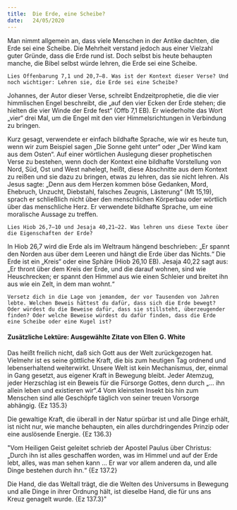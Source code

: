 ```yaml
---
title:  Die Erde, eine Scheibe?
date:   24/05/2020
---
```


Man nimmt allgemein an, dass viele Menschen in der Antike dachten, die Erde sei eine Scheibe. Die Mehrheit verstand jedoch aus einer Vielzahl guter Gründe, dass die Erde rund ist. Doch selbst bis heute behaupten manche, die Bibel selbst würde lehren, die Erde sei eine Scheibe.

`Lies Offenbarung 7,1 und 20,7–8. Was ist der Kontext dieser Verse? Und noch wichtiger: Lehren sie, die Erde sei eine Scheibe?`

Johannes, der Autor dieser Verse, schreibt Endzeitprophetie, die die vier himmlischen Engel beschreibt, die „auf den vier Ecken der Erde stehen; die hielten die vier Winde der Erde fest“ (Offb 7,1 EB). Er wiederholte das Wort „vier“ drei Mal, um die Engel mit den vier Himmelsrichtungen in Verbindung zu bringen.

Kurz gesagt, verwendete er einfach bildhafte Sprache, wie wir es heute tun, wenn wir zum Beispiel sagen „Die Sonne geht unter“ oder „Der Wind kam aus dem Osten“. Auf einer wörtlichen Auslegung dieser prophetischen Verse zu bestehen, wenn doch der Kontext eine bildhafte Vorstellung von Nord, Süd, Ost und West nahelegt, heißt, diese Abschnitte aus dem Kontext zu reißen und sie dazu zu bringen, etwas zu lehren, das sie nicht lehren. Als Jesus sagte: „Denn aus dem Herzen kommen böse Gedanken, Mord, Ehebruch, Unzucht, Diebstahl, falsches Zeugnis, Lästerung“ (Mt 15,19), sprach er schließlich nicht über den menschlichen Körperbau oder wörtlich über das menschliche Herz. Er verwendete bildhafte Sprache, um eine moralische Aussage zu treffen.

`Lies Hiob 26,7–10 und Jesaja 40,21–22. Was lehren uns diese Texte über die Eigenschaften der Erde?`

In Hiob 26,7 wird die Erde als im Weltraum hängend beschrieben: „Er spannt den Norden aus über dem Leeren und hängt die Erde über das Nichts.“ Die Erde ist ein „Kreis“ oder eine Sphäre (Hiob 26,10 EB). Jesaja 40,22 sagt aus: „Er thront über dem Kreis der Erde, und die darauf wohnen, sind wie Heuschrecken; er spannt den Himmel aus wie einen Schleier und breitet ihn aus wie ein Zelt, in dem man wohnt.“

`Versetz dich in die Lage von jemandem, der vor Tausenden von Jahren lebte. Welchen Beweis hättest du dafür, dass sich die Erde bewegt? Oder würdest du die Beweise dafür, dass sie stillsteht, überzeugender finden? Oder welche Beweise würdest du dafür finden, dass die Erde eine Scheibe oder eine Kugel ist?`

#### Zusätzliche Lektüre: Ausgewählte Zitate von Ellen G. White

Das heißt freilich nicht, daß sich Gott aus der Welt zurückgezogen hat. Vielmehr ist es seine göttliche Kraft, die bis zum heutigen Tag ordnend und lebenserhaltend weiterwirkt. Unsere Welt ist kein Mechanismus, der, einmal in Gang gesetzt, aus eigener Kraft in Bewegung bleibt. Jeder Atemzug, jeder Herzschlag ist ein Beweis für die Fürsorge Gottes, denn durch „... ihn allein leben und existieren wir“.4 Vom kleinsten Insekt bis hin zum Menschen sind alle Geschöpfe täglich von seiner treuen Vorsorge abhängig. {Ez 135.3}

Die gewaltige Kraft, die überall in der Natur spürbar ist und alle Dinge erhält, ist nicht nur, wie manche behaupten, ein alles durchdringendes Prinzip oder eine auslösende Energie. {Ez 136.3}

"Vom Heiligen Geist geleitet schrieb der Apostel Paulus über Christus: „Durch ihn ist alles geschaffen worden, was im Himmel und auf der Erde lebt, alles, was man sehen kann ... Er war vor allem anderen da, und alle Dinge bestehen durch ihn.“ {Ez 137.2}

Die Hand, die das Weltall trägt, die die Welten des Universums in Bewegung und alle Dinge in ihrer Ordnung hält, ist dieselbe Hand, die für uns ans Kreuz genagelt wurde. {Ez 137.3}"
